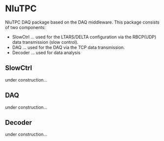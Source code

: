 # NIuTPC

NIuTPC DAQ package based on the DAQ middleware.
This package consists of two components:
- SlowCtrl ... used for the LTARS/DELTA configuration via the RBCP(UDP) data transmission (slow control).
- DAQ ... used for the DAQ via the TCP data transmission.
- Decoder ... used for data analysis

## SlowCtrl

under construction...

## DAQ

under construction...

## Decoder

under construction...
